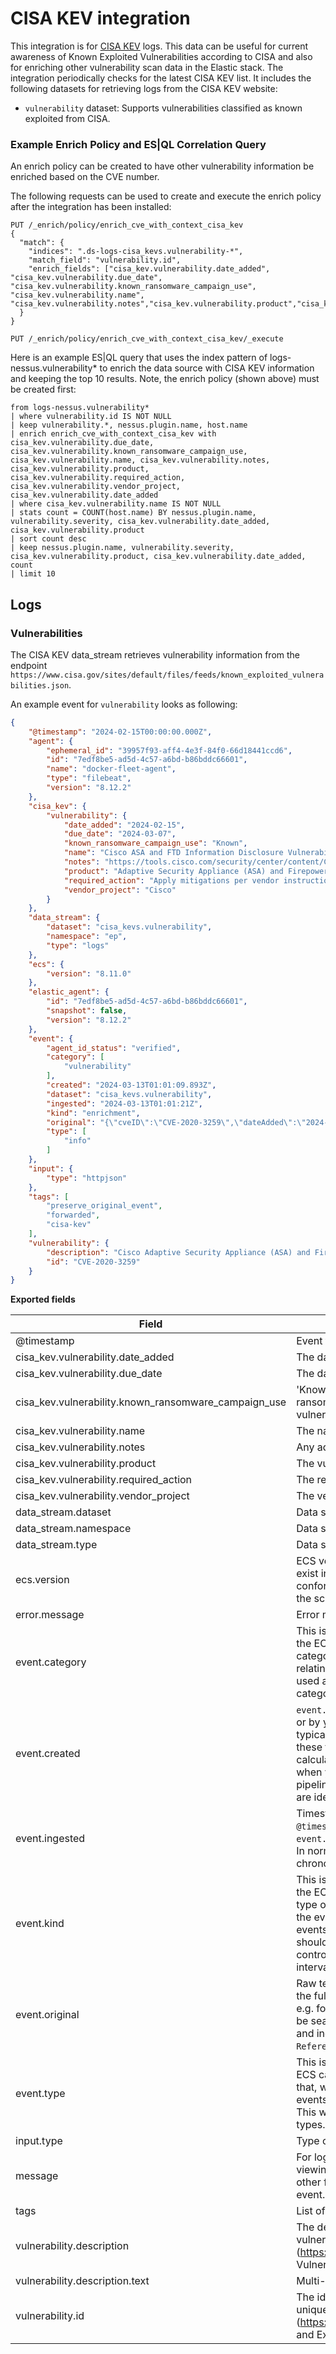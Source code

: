# CISA KEV integration

This integration is for [CISA KEV](https://www.cisa.gov/known-exploited-vulnerabilities-catalog) logs. This data can be useful for current awareness of Known Exploited Vulnerabilities according to CISA and also for enriching other vulnerability scan data in the Elastic stack. The integration periodically checks for the latest CISA KEV list. It includes the following datasets for retrieving logs from the CISA KEV website:

- `vulnerability` dataset: Supports vulnerabilities classified as known exploited from CISA.

### Example Enrich Policy and ES|QL Correlation Query

An enrich policy can be created to have other vulnerability information be enriched based on the CVE number.

The following requests can be used to create and execute the enrich policy after the integration has been installed:

```
PUT /_enrich/policy/enrich_cve_with_context_cisa_kev
{
  "match": {
    "indices": ".ds-logs-cisa_kevs.vulnerability-*",
    "match_field": "vulnerability.id",
    "enrich_fields": ["cisa_kev.vulnerability.date_added", "cisa_kev.vulnerability.due_date", "cisa_kev.vulnerability.known_ransomware_campaign_use", "cisa_kev.vulnerability.name", "cisa_kev.vulnerability.notes","cisa_kev.vulnerability.product","cisa_kev.vulnerability.required_action","cisa_kev.vulnerability.vendor_project"]
  }
}

PUT /_enrich/policy/enrich_cve_with_context_cisa_kev/_execute
```

Here is an example ES|QL query that uses the index pattern of logs-nessus.vulnerability* to enrich the data source with CISA KEV information and keeping the top 10 results. Note, the enrich policy (shown above) must be created first:

```
from logs-nessus.vulnerability*
| where vulnerability.id IS NOT NULL
| keep vulnerability.*, nessus.plugin.name, host.name
| enrich enrich_cve_with_context_cisa_kev with cisa_kev.vulnerability.due_date, cisa_kev.vulnerability.known_ransomware_campaign_use, cisa_kev.vulnerability.name, cisa_kev.vulnerability.notes, cisa_kev.vulnerability.product, cisa_kev.vulnerability.required_action, cisa_kev.vulnerability.vendor_project, cisa_kev.vulnerability.date_added
| where cisa_kev.vulnerability.name IS NOT NULL
| stats count = COUNT(host.name) BY nessus.plugin.name, vulnerability.severity, cisa_kev.vulnerability.date_added, cisa_kev.vulnerability.product
| sort count desc
| keep nessus.plugin.name, vulnerability.severity, cisa_kev.vulnerability.product, cisa_kev.vulnerability.date_added, count
| limit 10
```

## Logs

### Vulnerabilities

The CISA KEV data_stream retrieves vulnerability information from the endpoint `https://www.cisa.gov/sites/default/files/feeds/known_exploited_vulnerabilities.json`.

An example event for `vulnerability` looks as following:

```json
{
    "@timestamp": "2024-02-15T00:00:00.000Z",
    "agent": {
        "ephemeral_id": "39957f93-aff4-4e3f-84f0-66d18441ccd6",
        "id": "7edf8be5-ad5d-4c57-a6bd-b86bddc66601",
        "name": "docker-fleet-agent",
        "type": "filebeat",
        "version": "8.12.2"
    },
    "cisa_kev": {
        "vulnerability": {
            "date_added": "2024-02-15",
            "due_date": "2024-03-07",
            "known_ransomware_campaign_use": "Known",
            "name": "Cisco ASA and FTD Information Disclosure Vulnerability",
            "notes": "https://tools.cisco.com/security/center/content/CiscoSecurityAdvisory/cisco-sa-asaftd-info-disclose-9eJtycMB",
            "product": "Adaptive Security Appliance (ASA) and Firepower Threat Defense (FTD)",
            "required_action": "Apply mitigations per vendor instructions or discontinue use of the product if mitigations are unavailable.",
            "vendor_project": "Cisco"
        }
    },
    "data_stream": {
        "dataset": "cisa_kevs.vulnerability",
        "namespace": "ep",
        "type": "logs"
    },
    "ecs": {
        "version": "8.11.0"
    },
    "elastic_agent": {
        "id": "7edf8be5-ad5d-4c57-a6bd-b86bddc66601",
        "snapshot": false,
        "version": "8.12.2"
    },
    "event": {
        "agent_id_status": "verified",
        "category": [
            "vulnerability"
        ],
        "created": "2024-03-13T01:01:09.893Z",
        "dataset": "cisa_kevs.vulnerability",
        "ingested": "2024-03-13T01:01:21Z",
        "kind": "enrichment",
        "original": "{\"cveID\":\"CVE-2020-3259\",\"dateAdded\":\"2024-02-15\",\"dueDate\":\"2024-03-07\",\"knownRansomwareCampaignUse\":\"Known\",\"notes\":\"https://tools.cisco.com/security/center/content/CiscoSecurityAdvisory/cisco-sa-asaftd-info-disclose-9eJtycMB\",\"product\":\"Adaptive Security Appliance (ASA) and Firepower Threat Defense (FTD)\",\"requiredAction\":\"Apply mitigations per vendor instructions or discontinue use of the product if mitigations are unavailable.\",\"shortDescription\":\"Cisco Adaptive Security Appliance (ASA) and Firepower Threat Defense (FTD) contain an information disclosure vulnerability. An attacker could retrieve memory contents on an affected device, which could lead to the disclosure of confidential information due to a buffer tracking issue when the software parses invalid URLs that are requested from the web services interface. This vulnerability affects only specific AnyConnect and WebVPN configurations.\",\"vendorProject\":\"Cisco\",\"vulnerabilityName\":\"Cisco ASA and FTD Information Disclosure Vulnerability\"}",
        "type": [
            "info"
        ]
    },
    "input": {
        "type": "httpjson"
    },
    "tags": [
        "preserve_original_event",
        "forwarded",
        "cisa-kev"
    ],
    "vulnerability": {
        "description": "Cisco Adaptive Security Appliance (ASA) and Firepower Threat Defense (FTD) contain an information disclosure vulnerability. An attacker could retrieve memory contents on an affected device, which could lead to the disclosure of confidential information due to a buffer tracking issue when the software parses invalid URLs that are requested from the web services interface. This vulnerability affects only specific AnyConnect and WebVPN configurations.",
        "id": "CVE-2020-3259"
    }
}
```

**Exported fields**

| Field | Description | Type |
|---|---|---|
| @timestamp | Event timestamp. | date |
| cisa_kev.vulnerability.date_added | The date the vulnerability was added to the catalog in the format YYYY-MM-DD | date |
| cisa_kev.vulnerability.due_date | The date the required action is due in the format YYYY-MM-DD | date |
| cisa_kev.vulnerability.known_ransomware_campaign_use | 'Known' if this vulnerability is known to have been leveraged as part of a ransomware campaign; 'Unknown' if CISA lacks confirmation that the vulnerability has been utilized for ransomware | keyword |
| cisa_kev.vulnerability.name | The name of the vulnerability | keyword |
| cisa_kev.vulnerability.notes | Any additional notes about the vulnerability | keyword |
| cisa_kev.vulnerability.product | The vulnerability product | keyword |
| cisa_kev.vulnerability.required_action | The required action to address the vulnerability | keyword |
| cisa_kev.vulnerability.vendor_project | The vendor or project name for the vulnerability | keyword |
| data_stream.dataset | Data stream dataset. | constant_keyword |
| data_stream.namespace | Data stream namespace. | constant_keyword |
| data_stream.type | Data stream type. | constant_keyword |
| ecs.version | ECS version this event conforms to. `ecs.version` is a required field and must exist in all events. When querying across multiple indices -- which may conform to slightly different ECS versions -- this field lets integrations adjust to the schema version of the events. | keyword |
| error.message | Error message. | match_only_text |
| event.category | This is one of four ECS Categorization Fields, and indicates the second level in the ECS category hierarchy. `event.category` represents the "big buckets" of ECS categories. For example, filtering on `event.category:process` yields all events relating to process activity. This field is closely related to `event.type`, which is used as a subcategory. This field is an array. This will allow proper categorization of some events that fall in multiple categories. | keyword |
| event.created | `event.created` contains the date/time when the event was first read by an agent, or by your pipeline. This field is distinct from `@timestamp` in that `@timestamp` typically contain the time extracted from the original event. In most situations, these two timestamps will be slightly different. The difference can be used to calculate the delay between your source generating an event, and the time when your agent first processed it. This can be used to monitor your agent's or pipeline's ability to keep up with your event source. In case the two timestamps are identical, `@timestamp` should be used. | date |
| event.ingested | Timestamp when an event arrived in the central data store. This is different from `@timestamp`, which is when the event originally occurred.  It's also different from `event.created`, which is meant to capture the first time an agent saw the event. In normal conditions, assuming no tampering, the timestamps should chronologically look like this: `@timestamp` \< `event.created` \< `event.ingested`. | date |
| event.kind | This is one of four ECS Categorization Fields, and indicates the highest level in the ECS category hierarchy. `event.kind` gives high-level information about what type of information the event contains, without being specific to the contents of the event. For example, values of this field distinguish alert events from metric events. The value of this field can be used to inform how these kinds of events should be handled. They may warrant different retention, different access control, it may also help understand whether the data is coming in at a regular interval or not. | keyword |
| event.original | Raw text message of entire event. Used to demonstrate log integrity or where the full log message (before splitting it up in multiple parts) may be required, e.g. for reindex. This field is not indexed and doc_values are disabled. It cannot be searched, but it can be retrieved from `_source`. If users wish to override this and index this field, please see `Field data types` in the `Elasticsearch Reference`. | keyword |
| event.type | This is one of four ECS Categorization Fields, and indicates the third level in the ECS category hierarchy. `event.type` represents a categorization "sub-bucket" that, when used along with the `event.category` field values, enables filtering events down to a level appropriate for single visualization. This field is an array. This will allow proper categorization of some events that fall in multiple event types. | keyword |
| input.type | Type of Filebeat input. | keyword |
| message | For log events the message field contains the log message, optimized for viewing in a log viewer. For structured logs without an original message field, other fields can be concatenated to form a human-readable summary of the event. If multiple messages exist, they can be combined into one message. | match_only_text |
| tags | List of keywords used to tag each event. | keyword |
| vulnerability.description | The description of the vulnerability that provides additional context of the vulnerability. For example (https://cve.mitre.org/about/faqs.html#cve_entry_descriptions_created[Common Vulnerabilities and Exposure CVE description]) | keyword |
| vulnerability.description.text | Multi-field of `vulnerability.description`. | match_only_text |
| vulnerability.id | The identification (ID) is the number portion of a vulnerability entry. It includes a unique identification number for the vulnerability. For example (https://cve.mitre.org/about/faqs.html#what_is_cve_id)[Common Vulnerabilities and Exposure CVE ID] | keyword |
